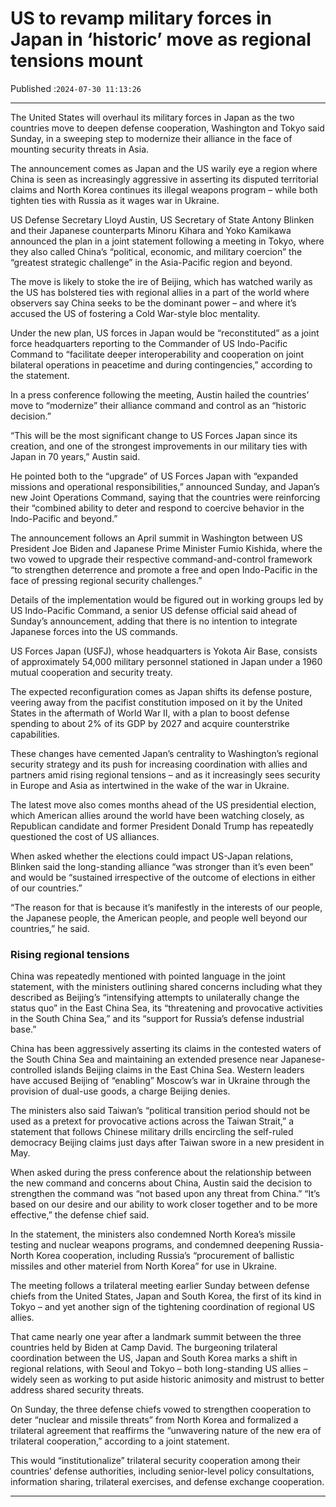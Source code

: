 # US to revamp military forces in Japan in ‘historic’ move as regional tensions mount

Published :`2024-07-30 11:13:26`

---

The United States will overhaul its military forces in Japan as the two countries move to deepen defense cooperation, Washington and Tokyo said Sunday, in a sweeping step to modernize their alliance in the face of mounting security threats in Asia.

The announcement comes as Japan and the US warily eye a region where China is seen as increasingly aggressive in asserting its disputed territorial claims and North Korea continues its illegal weapons program – while both tighten ties with Russia as it wages war in Ukraine.

US Defense Secretary Lloyd Austin, US Secretary of State Antony Blinken and their Japanese counterparts Minoru Kihara and Yoko Kamikawa announced the plan in a joint statement following a meeting in Tokyo, where they also called China’s “political, economic, and military coercion” the “greatest strategic challenge” in the Asia-Pacific region and beyond.

The move is likely to stoke the ire of Beijing, which has watched warily as the US has bolstered ties with regional allies in a part of the world where observers say China seeks to be the dominant power – and where it’s accused the US of fostering a Cold War-style bloc mentality.

Under the new plan, US forces in Japan would be “reconstituted” as a joint force headquarters reporting to the Commander of US Indo-Pacific Command to “facilitate deeper interoperability and cooperation on joint bilateral operations in peacetime and during contingencies,” according to the statement.

In a press conference following the meeting, Austin hailed the countries’ move to “modernize” their alliance command and control as an “historic decision.”

“This will be the most significant change to US Forces Japan since its creation, and one of the strongest improvements in our military ties with Japan in 70 years,” Austin said.

He pointed both to the “upgrade” of US Forces Japan with “expanded missions and operational responsibilities,” announced Sunday, and Japan’s new Joint Operations Command, saying that the countries were reinforcing their “combined ability to deter and respond to coercive behavior in the Indo-Pacific and beyond.”

The announcement follows an April summit in Washington between US President Joe Biden and Japanese Prime Minister Fumio Kishida, where the two vowed to upgrade their respective command-and-control framework “to strengthen deterrence and promote a free and open Indo-Pacific in the face of pressing regional security challenges.”

Details of the implementation would be figured out in working groups led by US Indo-Pacific Command, a senior US defense official said ahead of Sunday’s announcement, adding that there is no intention to integrate Japanese forces into the US commands.

US Forces Japan (USFJ), whose headquarters is Yokota Air Base, consists of approximately 54,000 military personnel stationed in Japan under a 1960 mutual cooperation and security treaty.

The expected reconfiguration comes as Japan shifts its defense posture, veering away from the pacifist constitution imposed on it by the United States in the aftermath of World War II, with a plan to boost defense spending to about 2% of its GDP by 2027 and acquire counterstrike capabilities.

These changes have cemented Japan’s centrality to Washington’s regional security strategy and its push for increasing coordination with allies and partners amid rising regional tensions – and as it increasingly sees security in Europe and Asia as intertwined in the wake of the war in Ukraine.

The latest move also comes months ahead of the US presidential election, which American allies around the world have been watching closely, as Republican candidate and former President Donald Trump has repeatedly questioned the cost of US alliances.

When asked whether the elections could impact US-Japan relations, Blinken said the long-standing alliance “was stronger than it’s even been” and would be “sustained irrespective of the outcome of elections in either of our countries.”

“The reason for that is because it’s manifestly in the interests of our people, the Japanese people, the American people, and people well beyond our countries,” he said.

### Rising regional tensions

China was repeatedly mentioned with pointed language in the joint statement, with the ministers outlining shared concerns including what they described as Beijing’s “intensifying attempts to unilaterally change the status quo” in the East China Sea, its “threatening and provocative activities in the South China Sea,” and its “support for Russia’s defense industrial base.”

China has been aggressively asserting its claims in the contested waters of the South China Sea and maintaining an extended presence near Japanese-controlled islands Beijing claims in the East China Sea. Western leaders have accused Beijing of “enabling” Moscow’s war in Ukraine through the provision of dual-use goods, a charge Beijing denies.

The ministers also said Taiwan’s “political transition period should not be used as a pretext for provocative actions across the Taiwan Strait,” a statement that follows Chinese military drills encircling the self-ruled democracy Beijing claims just days after Taiwan swore in a new president in May.

When asked during the press conference about the relationship between the new command and concerns about China, Austin said the decision to strengthen the command was “not based upon any threat from China.” “It’s based on our desire and our ability to work closer together and to be more effective,” the defense chief said.

In the statement, the ministers also condemned North Korea’s missile testing and nuclear weapons programs, and condemned deepening Russia-North Korea cooperation, including Russia’s “procurement of ballistic missiles and other materiel from North Korea” for use in Ukraine.

The meeting follows a trilateral meeting earlier Sunday between defense chiefs from the United States, Japan and South Korea, the first of its kind in Tokyo – and yet another sign of the tightening coordination of regional US allies.

That came nearly one year after a landmark summit between the three countries held by Biden at Camp David. The burgeoning trilateral coordination between the US, Japan and South Korea marks a shift in regional relations, with Seoul and Tokyo – both long-standing US allies – widely seen as working to put aside historic animosity and mistrust to better address shared security threats.

On Sunday, the three defense chiefs vowed to strengthen cooperation to deter “nuclear and missile threats” from North Korea and formalized a trilateral agreement that reaffirms the “unwavering nature of the new era of trilateral cooperation,” according to a joint statement.

This would “institutionalize” trilateral security cooperation among their countries’ defense authorities, including senior-level policy consultations, information sharing, trilateral exercises, and defense exchange cooperation.

---

